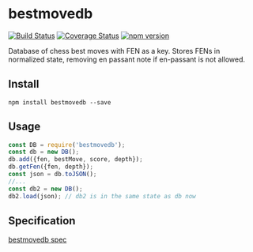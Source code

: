 # bestmovedb
[![Build Status](https://travis-ci.org/Scorpibear/bestmovedb.svg?branch=master)](https://travis-ci.org/Scorpibear/bestmovedb)
[![Coverage Status](https://codecov.io/gh/Scorpibear/bestmovedb/branch/master/graph/badge.svg)](https://codecov.io/gh/Scorpibear/bestmovedb)
[![npm version](https://badge.fury.io/js/bestmovedb.svg)](https://www.npmjs.com/package/bestmovedb)

Database of chess best moves with FEN as a key. Stores FENs in normalized state, removing en passant note if en-passant is not allowed.

## Install
```
npm install bestmovedb --save
```

## Usage
```javascript
const DB = require('bestmovedb');
const db = new DB();
db.add({fen, bestMove, score, depth});
db.getFen({fen, depth});
const json = db.toJSON();
//...
const db2 = new DB();
db2.load(json); // db2 is in the same state as db now
```

## Specification
[bestmovedb spec](./spec/db.spec.js)